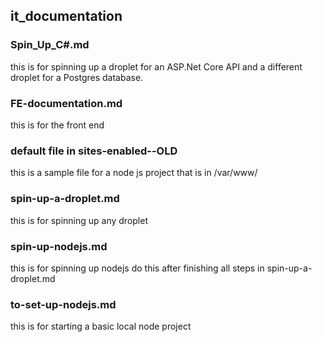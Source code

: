 ## it_documentation
### Spin_Up_C#.md
this is for spinning up a droplet for an ASP.Net Core API and a different droplet for a Postgres database.

### FE-documentation.md
this is for the front end


### default file in sites-enabled--OLD
this is a sample file for a node js project that is in /var/www/<project name> 

### spin-up-a-droplet.md
this is for spinning up any droplet

### spin-up-nodejs.md
this is for spinning up nodejs do this after finishing all steps in spin-up-a-droplet.md

### to-set-up-nodejs.md
this is for starting a basic local node project

